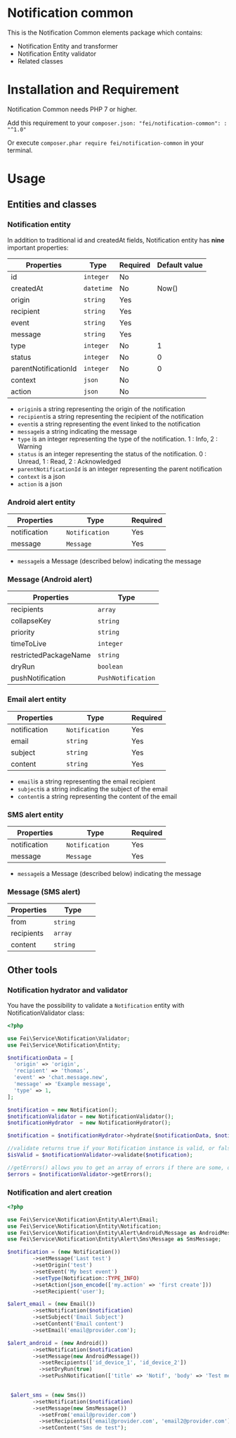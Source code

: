# Notification common

This is the Notification Common elements package which contains:
                                       
* Notification Entity and transformer
* Notification Entity validator
* Related classes

# Installation and Requirement
  
Notification Common needs PHP 7 or higher.

Add this requirement to your `composer.json: "fei/notification-common": : "^1.0"`

Or execute `composer.phar require fei/notification-common` in your terminal.

# Usage

## Entities and classes

### Notification entity

In addition to traditional id and createdAt fields, Notification entity has **nine** important properties:

| Properties    | Type              | Required | Default value |
|---------------|-------------------|----------|---------------|
| id            | `integer`         | No       |               |
| createdAt     | `datetime`        | No       | Now()         |
| origin        | `string`          | Yes      |               |
| recipient     | `string`          | Yes      |               |
| event         | `string`          | Yes      |               |
| message       | `string`          | Yes      |               |
| type          | `integer`         | No       | 1             |
| status        | `integer`         | No       | 0             |
| parentNotificationId| `integer`   | No       | 0             |
| context       | `json`            | No       |               |
| action        | `json`            | No       |               |


* `origin`is a string representing the origin of the notification 
* `recipient`is a string representing the recipient of the notification
* `event`is a string representing the event linked to the notification
* `message`is a string indicating the message 
* `type` is an integer representing the type of the notification. 1 : Info, 2 : Warning
* `status` is an integer representing the status of the notification. 0 : Unread, 1 : Read, 2 : Acknowledged
* `parentNotificationId` is an integer representing the parent notification
* `context` is a json
* `action` is a json


### Android alert entity

| Properties    | Type              | Required |
|---------------|-------------------|----------|
| notification       | `Notification`         | Yes      | 
| message       | `Message`         | Yes      |                             

* `message`is a Message (described below) indicating the message 

### Message (Android alert)

| Properties    | Type              |
|---------------|-------------------|
| recipients     | `array`          |       
| collapseKey     | `string`           |
| priority     | `string`           |
| timeToLive     | `integer`           |
| restrictedPackageName     | `string`           |
| dryRun     | `boolean`           |
| pushNotification     | `PushNotification`        |


### Email alert entity

| Properties    | Type              | Required |
|---------------|-------------------|----------|
| notification       | `Notification`         | Yes      | 
| email         | `string`          | Yes      |               
| subject       | `string`          | Yes      | 
| content       | `string`          | Yes      |               


* `email`is a string representing the email recipient
* `subject`is a string indicating the subject of the email
* `content`is a string representing the content of the email


### SMS alert entity

| Properties    | Type              | Required |
|---------------|-------------------|----------|
| notification       | `Notification`         | Yes      | 
| message       | `Message`           | Yes      |                             

* `message`is a Message (described below) indicating the message 

### Message (SMS alert)

| Properties    | Type              |
|---------------|-------------------|
| from          | `string`          | 
| recipients    | `array`           | 
| content       | `string`          |


## Other tools

### Notification hydrator and validator

You have the possibility to validate a `Notification` entity with NotificationValidator class:

```php
<?php

use Fei\Service\Notification\Validator;
use Fei\Service\Notification\Entity;

$notificationData = [
  'origin' => 'origin',
  'recipient' => 'thomas',
  'event' => 'chat.message.new',
  'message' => 'Example message',
  'type' => 1,
];

$notification = new Notification();
$notificationValidator = new NotificationValidator();
$notificationHydrator  = new NotificationHydrator();

$notification = $notificationHydrator->hydrate($notificationData, $notification);

//validate returns true if your Notification instance is valid, or false in the other case
$isValid = $notificationValidator->validate($notification);

//getErrors() allows you to get an array of errors if there are some, or an empty array in the other case
$errors = $notificationValidator->getErrors();

```

### Notification and alert creation

```php
<?php

use Fei\Service\Notification\Entity\Alert\Email;
use Fei\Service\Notification\Entity\Notification;
use Fei\Service\Notification\Entity\Alert\Android\Message as AndroidMessage;
use Fei\Service\Notification\Entity\Alert\Sms\Message as SmsMessage;

$notification = (new Notification())
        ->setMessage('Last test')
        ->setOrigin('test')
        ->setEvent('My best event')
        ->setType(Notification::TYPE_INFO)
        ->setAction(json_encode(['my.action' => 'first create']))
        ->setRecipient('user');

$alert_email = (new Email())
        ->setNotification($notification)
        ->setSubject('Email Subject')
        ->setContent('Email content')
        ->setEmail('email@provider.com');

$alert_android = (new Android())
        ->setNotification($notification)
        ->setMessage(new AndroidMessage())
          ->setRecipients(['id_device_1', 'id_device_2'])
          ->setDryRun(true)
          ->setPushNotification(['title' => 'Notif', 'body' => 'Test message']);

       
 $alert_sms = (new Sms())
        ->setNotification($notification)
        ->setMessage(new SmsMessage())
          ->setFrom('email@provider.com')
          ->setRecipients(['email@provider.com', 'email2@provider.com'])
          ->setContent("Sms de test");
```

